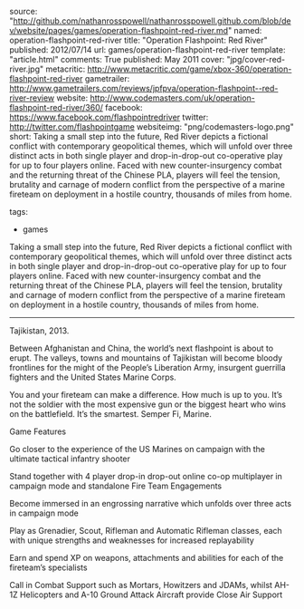 source: "http://github.com/nathanrosspowell/nathanrosspowell.github.com/blob/dev/website/pages/games/operation-flashpoint-red-river.md"
named: operation-flashpoint-red-river
title: "Operation Flashpoint: Red River"
published: 2012/07/14
url: games/operation-flashpoint-red-river
template: "article.html"
comments: True
published: May 2011
cover: "jpg/cover-red-river.jpg"
metacritic: http://www.metacritic.com/game/xbox-360/operation-flashpoint-red-river
gametrailer: http://www.gametrailers.com/reviews/jpfpva/operation-flashpoint--red-river-review
website: http://www.codemasters.com/uk/operation-flashpoint-red-river/360/
facebook: https://www.facebook.com/flashpointredriver
twitter: http://twitter.com/flashpointgame
websiteimg: "png/codemasters-logo.png"
short: Taking a small step into the future, Red River depicts a fictional conflict with contemporary geopolitical themes, which will unfold over three distinct acts in both single player and drop-in-drop-out co-operative play for up to four players online. Faced with new counter-insurgency combat and the returning threat of the Chinese PLA, players will feel the tension, brutality and carnage of modern conflict from the perspective of a marine fireteam on deployment in a hostile country, thousands of miles from home.

tags:
- games

Taking a small step into the future, Red River depicts a fictional conflict with contemporary geopolitical themes, which will unfold over three distinct acts in both single player and drop-in-drop-out co-operative play for up to four players online. Faced with new counter-insurgency combat and the returning threat of the Chinese PLA, players will feel the tension, brutality and carnage of modern conflict from the perspective of a marine fireteam on deployment in a hostile country, thousands of miles from home.

- - -

Tajikistan, 2013.

Between Afghanistan and China, the world’s next flashpoint is about to erupt. The valleys, towns and mountains of Tajikistan will become bloody frontlines for the might of the People’s Liberation Army, insurgent guerrilla fighters and the United States Marine Corps.

You and your fireteam can make a difference. How much is up to you. It’s not the soldier with the most expensive gun or the biggest heart who wins on the battlefield. It’s the smartest. Semper Fi, Marine.

Game Features

Go closer to the experience of the US Marines on campaign with the ultimate tactical infantry shooter

Stand together with 4 player drop-in drop-out online co-op multiplayer in campaign mode and standalone Fire Team Engagements

Become immersed in an engrossing narrative which unfolds over three acts in campaign mode

Play as Grenadier, Scout, Rifleman and Automatic Rifleman classes, each with unique strengths and weaknesses for increased replayability

Earn and spend XP on weapons, attachments and abilities for each of the fireteam’s specialists

Call in Combat Support such as Mortars, Howitzers and JDAMs, whilst AH-1Z Helicopters and A-10 Ground Attack Aircraft provide Close Air Support
